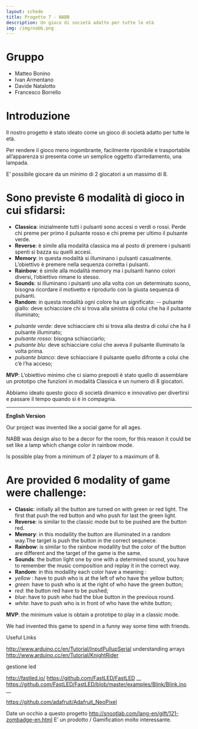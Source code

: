 ```yaml
---
layout: schede
title: Progetto 7 - NABB
description: Un gioco di società adatto per tutte le età
img: /img/nabb.png 
---
```


# Gruppo
- Matteo Bonino
- Ivan Armentano
- Davide Natalotto
- Francesco Borrello

# Introduzione

Il nostro progetto è stato ideato come un gioco di società adatto per tutte le età.

Per rendere il gioco meno ingombrante, facilmente riponibile e trasportabile all’apparenza si presenta come un semplice oggetto d’arredamento, una lampada.

E’ possibile giocare da un minimo di 2 giocatori a un massimo di 8.

# Sono previste 6 modalità di gioco in cui sfidarsi:
- **Classica**: inizialmente tutti i pulsanti sono accesi o verdi o rossi. Perde chi preme per primo il pulsante rosso e chi preme per ultimo il pulsante verde.
- **Reverse**: è simile alla modalità classica ma al posto di premere i pulsanti spenti si bazza su quelli accesi.
- **Memory**: in questa modalità si illuminano i pulsanti casualmente. L’obiettivo è premere nella sequenza corretta i pulsanti.
- **Rainbow**: è simile alla modalità memory ma i pulsanti hanno colori diversi, l’obiettivo rimane lo stesso.
- **Sounds**: si illuminano i pulsanti uno alla volta con un determinato suono, bisogna ricordare il motivetto e riprodurlo con la giusta sequenza di pulsanti.
- **Random**: in questa modalità ogni colore ha un significato:
-- pulsante giallo: deve schiacciare chi si trova alla sinistra di colui che ha il pulsante illuminato;
+ *pulsante verde*: deve schiacciare chi si trova alla destra di colui che ha il pulsante illuminato;
+ *pulsante rosso*: bisogna schiacciarlo;
+ *pulsante blu*: deve schiacciare colui che aveva il pulsante illuminato la volta prima.
+ *pulsante bianco*: deve schiacciare il pulsante quello difronte a colui che c’è l’ha acceso;


**MVP**: L’obiettivo minimo che ci siamo preposti è stato quello di assemblare un prototipo che funzioni in modalità Classica e un numero di 8 giocatori.


Abbiamo ideato questo gioco di società dinamico e innovativo per divertirsi e passare il tempo quando si è in compagnia.

---

**English Version**

Our project was invented like a social game for all ages.

NABB was design also to be a decor for the room, for this reason it could be set like a lamp which change color in rainbow mode.

Is possible play from a minimum of 2 player to a maximum of 8.

# Are provided 6 modality of game were challenge: 
- **Classic**: initially all the button are turned on with green or red light. The first that push the  red button and who push for last the green light. 
- **Reverse**: is similar to the classic mode but to be pushed are the button red. 
- **Memory**: in this modaility the button are illuminated in a random way.The target is push the button in the correct sequnece. 
- **Rainbow**: is similar to the rainbow modallity but the color of the button are different and the target of the game is the same.
- **Sounds**: the button light one by one with a determined sound, you have to remember the music composition and replay it in the correct way.
- **Random**: in this modallity each color have a meaning :
- *yellow* : have to push who is at the left of who have the yellow button; 
- *green*: have to push who is at the right of who have the green button;
- *red*: the button red have to be pushed;
- *blue*: have to push who had the  blue button in the previous round.
- *white*: have to push who is in front of  who have the white button;

**MVP**: the minimum value is obtain a prototipe to play in a classic mode.

We had invented this game to spend in a funny way some time with friends.











Useful Links

http://www.arduino.cc/en/Tutorial/InputPullupSerial
understanding arrays http://www.arduino.cc/en/Tutorial/KnightRider


gestione led

http://fastled.io/
https://github.com/FastLED/FastLED __
https://github.com/FastLED/FastLED/blob/master/examples/Blink/Blink.ino __

https://github.com/adafruit/Adafruit_NeoPixel


Date un occhio a questo progetto
http://snootlab.com/lang-en/gift/121-zombadge-en.html
E’ un prodotto / Gamification molto interessante.